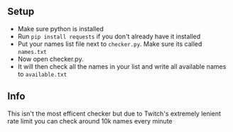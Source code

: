 ## Setup

-   Make sure python is installed
-   Run `pip install requests` if you don't already have it installed
-   Put your names list file next to `checker.py`. Make sure its called `names.txt`
-   Now open checker.py.
-   It will then check all the names in your list and write all available names to `available.txt`

## Info

This isn't the most efficent checker but due to Twitch's extremely lenient rate limit you can check around 10k names every minute
